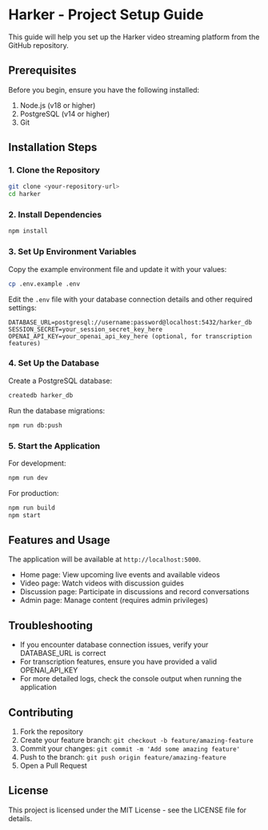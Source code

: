 # Harker - Project Setup Guide

This guide will help you set up the Harker video streaming platform from the GitHub repository.

## Prerequisites

Before you begin, ensure you have the following installed:

1. Node.js (v18 or higher)
2. PostgreSQL (v14 or higher)
3. Git

## Installation Steps

### 1. Clone the Repository

```bash
git clone <your-repository-url>
cd harker
```

### 2. Install Dependencies

```bash
npm install
```

### 3. Set Up Environment Variables

Copy the example environment file and update it with your values:

```bash
cp .env.example .env
```

Edit the `.env` file with your database connection details and other required settings:

```
DATABASE_URL=postgresql://username:password@localhost:5432/harker_db
SESSION_SECRET=your_session_secret_key_here
OPENAI_API_KEY=your_openai_api_key_here (optional, for transcription features)
```

### 4. Set Up the Database

Create a PostgreSQL database:

```bash
createdb harker_db
```

Run the database migrations:

```bash
npm run db:push
```

### 5. Start the Application

For development:

```bash
npm run dev
```

For production:

```bash
npm run build
npm start
```

## Features and Usage

The application will be available at `http://localhost:5000`. 

- Home page: View upcoming live events and available videos
- Video page: Watch videos with discussion guides
- Discussion page: Participate in discussions and record conversations
- Admin page: Manage content (requires admin privileges)

## Troubleshooting

- If you encounter database connection issues, verify your DATABASE_URL is correct
- For transcription features, ensure you have provided a valid OPENAI_API_KEY
- For more detailed logs, check the console output when running the application

## Contributing

1. Fork the repository
2. Create your feature branch: `git checkout -b feature/amazing-feature`
3. Commit your changes: `git commit -m 'Add some amazing feature'`
4. Push to the branch: `git push origin feature/amazing-feature`
5. Open a Pull Request

## License

This project is licensed under the MIT License - see the LICENSE file for details.